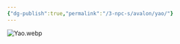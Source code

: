 ```yaml
---
{"dg-publish":true,"permalink":"/3-npc-s/avalon/yao/"}
---
```


![Yao.webp](/img/user/Images/Yao.webp)